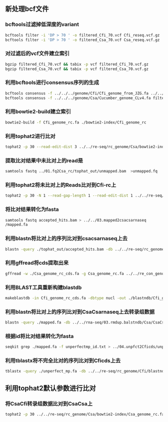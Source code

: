 <!--
 * @Author: albertxin albert_xin@qq.com
 * @Date: 2024-07-30 08:42:19
 * @LastEditors: albertxin albert_xin@qq.com
 * @LastEditTime: 2024-07-31 08:23:55
 * @FilePath: /shixinblog/blog/2024-07-30-记录terminal.md
 * Copyright (c) albertxin by albert_xin@qq.com, All Rights Reserved. 
-->
## 新处理bcf文件
### bcftools过滤掉低深度的variant

```bash
bcftools filter -i 'DP > 70 ' -o filtered_Cfi_70.vcf Cfi_reseq.vcf.gz
bcftools filter -i 'DP > 70 ' -o filtered_Csa_70.vcf Csa_reseq.vcf.gz

```

### 对过滤后的vcf文件建立索引

```bash
bgzip filtered_Cfi_70.vcf && tabix -p vcf filtered_Cfi_70.vcf.gz
bgzip filtered_Csa_70.vcf && tabix -p vcf filtered_Csa_70.vcf.gz
```

### 利用bcftools进行consensus序列的生成

```bash
bcftools consensus -f ../../../genome/Cfi/Cfi_genome_from_JZG.fa ../../Cfi_out/bcf_call/filtered_Cfi_70.vcf.gz -o ./Cfi_genome_rc.fa
bcftools consensus -f ../../../genome/Csa/Cucumber_genome_CLv4.fa filtered_Csa_70.vcf.gz -o ../../rc_genome/Csa_rc.fa
```
### 利用bowtie2-build建立索引

```bash
bowtie2-build -f Cfi_genome_rc.fa ./bowtie2-index/Cfi_genome_rc
```

### 利用tophat2进行比对
```bash
tophat2 -p 30 --read-edit-dist 3 ../../re-seq/rc_genome/Csa/bowtie2-index/Csa_genome_rc ../../rna-seq/02.fastqfilter/CsaCfi_rnaseq_R1.fq.gz ../../rna-seq/02.fastqfilter/CsaCfi_rnaseq_R2.fq.gz
```


### 提取比对结果中未比对上的read是
```bash
samtools fastq ../01.fq2Csa_rc/tophat_out/unmapped.bam  >unmapped.fq
```

### 利用tophat2将未比对上的Reads比对到Cfi-rc上
```bash
tophat2 -p 30 -N 1 --read-gap-length 1 --read-edit-dist 1 ../../re-seq/rc_genome/Cfi/bowtie2-index/Cfi_genome_rc ./unmapped.fq
```
### 将比对结果转化为fasta
```bash
samtools fastq accepted_hits.bam > ../../03.mapped2csacsarnaseq
/mapped.fa
```

### 利用blastn将比对上的序列比对到csacsarnaseq上去
```bash
blastn -query ./tophat_out/accepted_hits.bam -db ../../re-seq/rc_genome/Csa/csacsarnaseq/csacsarnaseq.fa -outfmt 6 -out ./tophat_out/csacsarnaseq.out
```
### 利用gffread将cds提取出来
```bash
gffread -w ./Csa_genome_rc_cds.fa -g Csa_genome_rc.fa ../../re_con_genome/Csa/Cucumber_genome_CLv4.gff3 
```

### 利用BLAST工具重新构建blastdb
```bash
makeblastdb -in Cfi_genome_rc_cds.fa -dbtype nucl -out ./blastndb/Cfi_genome_rc_cds
```

### 利用blastn将比对上的序列比对到CsaCsarnaseq上去转录组数据
```bash
blastn -query ./mapped.fa -db ../../rna-seq/03.rmdup.balstndb/Csa/CsaCsa_rmdup_rnaseq -out ./mapped2csacsarnaseq.out  -outfmt 6 -num_threads 30 -max_target_seqs 5
```
### 根据id将比对结果转化为fasta
```bash
seqkit grep ./mapped.fa -f unperfectmp_id.txt > ../04.unpfct2Cficds/unperfect_mp.fa

```
### 利用tblastx将不完全比对的序列比对到Cficds上去
```bash
tblastx -query ./unperfect_mp.fa -db ../../re-seq/rc_genome/Cfi/blastndb/Cfi_genome_rc_cds -out unperfect_mp2Cfi_cds.tblastx.out -outfmt 6 -num_threads 40 -max_target_seqs 10  -evalue 1e-40

```


## 利用tophat2默认参数进行比对

### 将CsaCfi转录组数据比对到CsaCsa上
```bash
tophat2 -p 30 ../../re-seq/rc_genome/Csa/bowtie2-index/Csa_genome_rc.fa ../../rna-seq/02.fastqfilter/CsaCfi_rnaseq_R1.fq.gz  ../../rna-seq/02.fastqfilter/CsaCfi_rnaseq_R1.fq.gz
```
